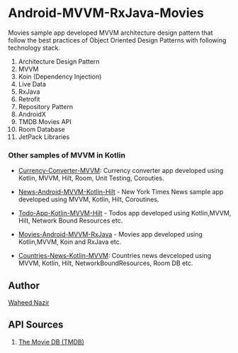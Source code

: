 # Android-MVVM-RxJava-Movies
Movies sample app developed MVVM architecture design pattern that follow the best practices of Object Oriented Design Patterns with following technology stack.

 1. Architecture Design Pattern
 2. MVVM
 2. Koin (Dependency Injection)
 3. Live Data
 4. RxJava
 5. Retrofit
 6. Repository Pattern
 9. AndroidX
 10. TMDB Movies API
 10. Room Database
 11. JetPack Libraries

### Other samples of MVVM in Kotlin

* [Currency-Converter-MVVM]: Currency converter app developed using Kotlin, MVVM, Hilt, Room, Unit Testing, Corouties.
* [News-Android-MVVM-Kotlin-Hilt] - New York Times News sample app developed using MVVM, Kotlin, Hilt, Coroutines.
* [Todo-App-Kotlin-MVVM-Hilt] - Todos app developed using Kotlin,MVVM, Hilt, Network Bound Resources etc.
* [Movies-Android-MVVM-RxJava] - Movies app developed using Kotlin,MVVM, Koin and RxJava etc.
* [Countries-News-Kotlin-MVVM]: Countries news devceloped using MVVM, Kotlin, Hilt, NetworkBoundResources, Room DB etc.

   [Countries-News-Kotlin-MVVM]: <https://github.com/WaheedNazir/Kotlin-MVVM-Architecture>
   [Todo-App-Kotlin-MVVM-Hilt]: <https://github.com/WaheedNazir/TodoKotlinMVVMHilt>
   [Movies-Android-MVVM-RxJava]: <https://github.com/WaheedNazir/Android-MVVM-RxJava-Movies>
   [News-Android-MVVM-Kotlin-Hilt]: <https://github.com/WaheedNazir/NewYorkTimesMvvmSample>
   [Currency-Converter-MVVM]: <https://github.com/WaheedNazir/CurrencyConverter>
   

   

## Author
[Waheed Nazir](https://github.com/WaheedNazir "Waheed Nazir (WaveTechStudio)")


## API Sources
 1. [The Movie DB (TMDB)](https://www.themoviedb.org/documentation/api)
